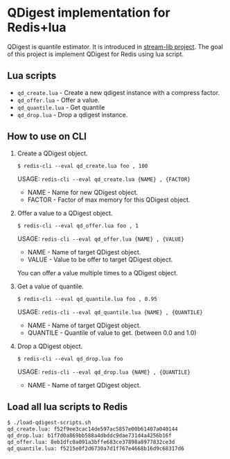 # QDigest implementation for Redis+lua

QDigest is quantile estimator.  It is introduced in [stream-lib project](https://github.com/clearspring/stream-lib).
The goal of this project is implement QDigest for Redis using lua script.

## Lua scripts

*   `qd_create.lua` - Create a new qdigest instance with a compress factor.
*   `qd_offer.lua` - Offer a value.
*   `qd_quantile.lua` - Get quantile
*   `qd_drop.lua` - Drop a qdigest instance.

## How to use on CLI

1.  Create a QDigest object.

        $ redis-cli --eval qd_create.lua foo , 100

    USAGE: `redis-cli --eval qd_create.lua {NAME} , {FACTOR}`

    *   NAME - Name for new QDigest object.
    *   FACTOR - Factor of max memory for this QDigest object.

2.  Offer a value to a QDigest object.

        $ redis-cli --eval qd_offer.lua foo , 1

    USAGE: `redis-cli --eval qd_offer.lua {NAME} , {VALUE}`

    *   NAME - Name of target QDigest object.
    *   VALUE - Value to be offer to target QDigest object.

    You can offer a value multiple times to a QDigest object.

3.  Get a value of quantile.

        $ redis-cli --eval qd_quantile.lua foo , 0.95

    USAGE: `redis-cli --eval qd_quantile.lua {NAME} , {QUANTILE}`

    *   NAME - Name of target QDigest object.
    *   QUANTILE - Quantile of value to get. (between 0.0 and 1.0)

4.  Drop a QDigest object.

        $ redis-cli --eval qd_drop.lua foo

    USAGE: `redis-cli --eval qd_drop.lua {NAME} , {QUANTILE}`

    *   NAME - Name of target QDigest object.

## Load all lua scripts to Redis

```sh
$ ./load-qdigest-scripts.sh
qd_create.lua: f52f9ee3cac14de597ac5857e00b61407a040144
qd_drop.lua: b1f7d0a869bb588a4dbddc9dae731d4a4256b16f
qd_offer.lua: 8eb1dfc0a091a3bffe683ce37898a8977832ce3d
qd_quantile.lua: f5215e0f2d6730a7d1f767e4668b16d9c68317d6
```
